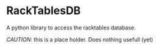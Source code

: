 # RackTablesDB
A python library to access the racktables database.

*CAUTION*: this is a place holder. Does nothing usefull (yet)
